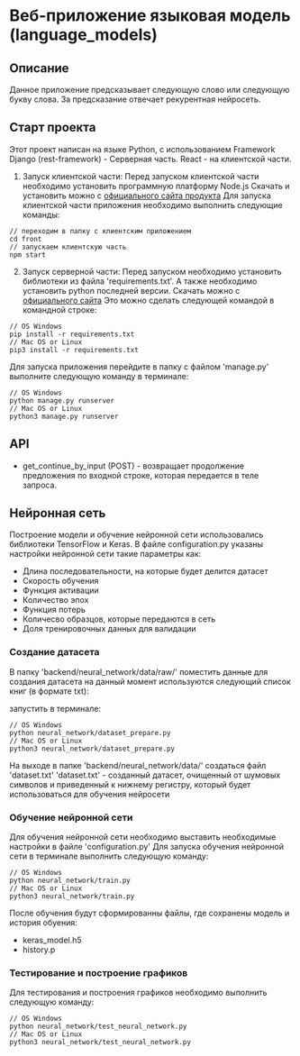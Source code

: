 # Веб-приложение языковая модель (language_models)
## Описание
Данное приложение предсказывает следующую слово или следующую букву слова. 
За предсказание отвечает рекурентная нейросеть.

## Старт проекта
Этот проект написан на языке Python, c использованием Framework Django (rest-framework) - Серверная часть. 
React - на клиентской части.
1. Запуск клиентской части:
Перед запуском клиентской части необходимо установить программную платформу Node.js
Скачать и установить можно с [официального сайта продукта](https://nodejs.org/ru/)
Для запуска клиентской части приложения необходимо выполнить следующие команды:
```
// переходим в папку с клиентским приложением
cd front
// запускаем клиентскую часть
npm start
```
2. Запуск серверной части:
Перед запуском необходимо установить библиотеки из файла 'requirements.txt'. 
А также необходимо установить python последней версии. Скачать можно с [официального сайта](https://www.python.org/downloads/)
Это можно сделать следующей командой в командной строке:
```
// OS Windows
pip install -r requirements.txt
// Mac OS or Linux
pip3 install -r requirements.txt
```
Для запуска приложения перейдите в папку с файлом 'manage.py' выполните следующую команду в терминале:
```
// OS Windows
python manage.py runserver
// Mac OS or Linux
python3 manage.py runserver
```

## API
- get_continue_by_input (POST) - возвращает продолжение предложения по входной строке, которая передается в теле запроса.

## Нейронная сеть
Построение модели и обучение нейронной сети использовались библиотеки TensorFlow и Keras.
В файле configuration.py указаны настройки нейронной сети такие параметры как:
- Длина последовательности, на которые будет делится датасет
- Скорость обучения
- Функция активации
- Количество эпох
- Функция потерь
- Количесво образцов, которые передаются в сеть
- Доля тренировочных данных для валидации

### Создание датасета
В папку 'backend/neural_network/data/raw/' поместить данные для создания датасета на данный момент используются следующий список книг (в формате txt):

запустить в терминале:
```
// OS Windows
python neural_network/dataset_prepare.py
// Mac OS or Linux
python3 neural_network/dataset_prepare.py
```
На выходе в папке 'backend/neural_network/data/' создаться файл 'dataset.txt'
'dataset.txt' - созданный датасет, очищенный от шумовых символов и приведенный к нижнему регистру, который будет использоваться для обучения нейросети

### Обучение нейронной сети
Для обучения нейронной сети необходимо выставить необходимые настройки в файле 'configuration.py'
Для запуска обучения нейронной сети в терминале выполнить следующую команду:
```
// OS Windows
python neural_network/train.py
// Mac OS or Linux
python3 neural_network/train.py
```
После обучения будут сформированны файлы, где сохранены модель и история обуения:
- keras_model.h5
- history.p

### Тестирование и построение графиков
Для тестирования и построения графиков необходимо выполнить следующую команду:
```
// OS Windows
python neural_network/test_neural_network.py
// Mac OS or Linux
python3 neural_network/test_neural_network.py 
```
